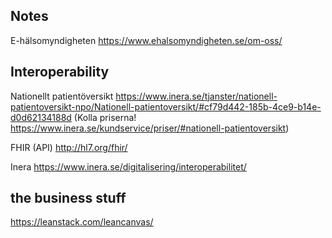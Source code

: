 ## Notes

E-hälsomyndigheten
https://www.ehalsomyndigheten.se/om-oss/


## Interoperability
Nationellt patientöversikt
https://www.inera.se/tjanster/nationell-patientoversikt-npo/Nationell-patientoversikt/#cf79d442-185b-4ce9-b14e-d0d62134188d
(Kolla priserna! https://www.inera.se/kundservice/priser/#nationell-patientoversikt)


FHIR (API)
http://hl7.org/fhir/

Inera
https://www.inera.se/digitalisering/interoperabilitet/

## the business stuff
https://leanstack.com/leancanvas/
